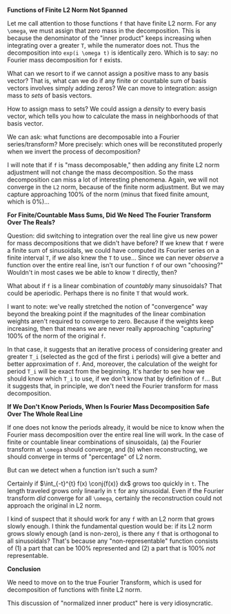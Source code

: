 **Functions of Finite L2 Norm Not Spanned**

Let me call attention to those functions `f` that have finite L2 norm.
For any `\omega`, we must assign that zero mass in the decomposition.
This is because the denominator of the "inner product" keeps increasing
when integrating over a greater `T`, while the numerator does not. Thus
the decomposition into `exp(i \omega t)` is identically zero. Which is
to say: no Fourier mass decomposition for `f` exists.

What can we resort to if we cannot assign a positive mass to any basis
vector? That is, what can we do if any finite or countable sum of basis
vectors involves simply adding zeros? We can move to integration: assign
mass to *sets* of basis vectors.

How to assign mass to sets? We could assign a *density* to every basis
vector, which tells you how to calculate the mass in neighborhoods of
that basis vector.

We can ask: what functions are decomposable into a Fourier
series/transform? More precisely: which ones will be reconstituted
properly when we invert the process of decomposition?

I will note that if `f` is "mass decomposable," then adding any finite
L2 norm adjustment will not change the mass decomposition. So the mass
decomposition can miss a lot of interesting phenomena. Again, we will
not converge in the `L2` norm, because of the finite norm adjustment.
But we may capture approaching 100% of the norm (minus that fixed finite
amount, which is 0%)...

**For Finite/Countable Mass Sums, Did We Need The Fourier Transform Over
The Reals?**

Question: did switching to integration over the real line give us new
power for mass decompositions that we didn't have before? If we knew
that `f` were a finite sum of sinusoidals, we could have computed its
Fourier series on a finite interval `T`, if we also knew the `T` to
use... Since we can never *observe* a function over the entire real
line, isn't our function `f` of our own "choosing?" Wouldn't in most
cases we be able to know `T` directly, then?

What about if `f` is a linear combination of *countably* many
sinusoidals? That could be aperiodic. Perhaps there is no finite `T`
that would work.

I want to note: we've really stretched the notion of "convergence" way
beyond the breaking point if the magnitudes of the linear combination
weights aren't required to converge to zero. Because if the weights keep
increasing, then that means we are never really approaching "capturing"
100% of the norm of the original `f`.

In that case, it suggests that an iterative process of considering
greater and greater `T_i` (selected as the gcd of the first `i` periods)
will give a better and better approximation of `f`. And, moreover, the
calculation of the weight for period `T_i` will be exact from the
beginning. It's harder to see how we should know which `T_i` to use, if
we don't know that by definition of `f`... But it suggests that, in
principle, we don't need the Fourier transform for mass decomposition.

**If We Don't Know Periods, When Is Fourier Mass Decomposition Safe Over
The Whole Real Line**

If one does not know the periods already, it would be nice to know when
the Fourier mass decomposition over the entire real line will work. In
the case of finite or countable linear combinations of sinusoidals, (a)
the Fourier transform at `\omega` should converge, and (b) when
reconstructing, we should converge in terms of "percentage" of L2 norm.

But can we detect when a function isn't such a sum?

Certainly if $\int_{-t}^{t} f(x) \conj{f(x)} dx$ grows too quickly in
`t`. The length traveled grows only linearly in `t` for any sinusoidal.
Even if the Fourier transform *did* converge for all `\omega`, certainly
the reconstruction could not approach the original in L2 norm.

I kind of suspect that it should work for any `f` with an L2 norm that
grows slowly enough. I think the fundamental question would be: if its
L2 norm grows slowly enough (and is non-zero), is there any `f` that is
orthogonal to all sinusoidals? That's because any "non-representable"
function consists of (1) a part that can be 100% represented and (2) a
part that is 100% *not* representable.

**Conclusion**

We need to move on to the true Fourier Transform, which is used for
decomposition of functions with finite L2 norm.

This discussion of "normalized inner product" here is very
idiosyncratic.
